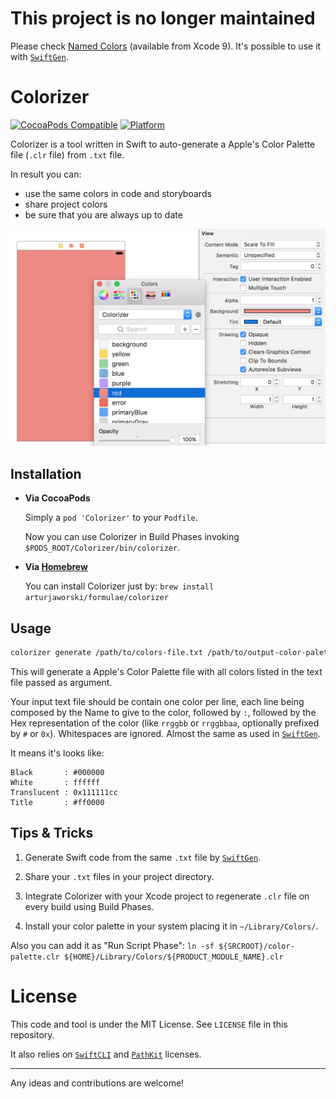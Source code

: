 # This project is no longer maintained

Please check [Named Colors](https://blog.zeplin.io/asset-catalog-colors-on-xcode-9-c4fdccc0381a) (available from Xcode 9). It's possible to use it with [`SwiftGen`](https://github.com/AliSoftware/SwiftGen/).

# Colorizer

[![CocoaPods Compatible](https://img.shields.io/cocoapods/v/Colorizer.svg)](https://img.shields.io/cocoapods/v/Colorizer.svg)
[![Platform](https://img.shields.io/cocoapods/p/Colorizer.svg?style=flat)](http://cocoadocs.org/docsets/Colorizer)

Colorizer is a tool written in Swift to auto-generate a Apple's Color Palette file (`.clr` file) from `.txt` file.

In result you can:
* use the same colors in code and storyboards
* share project colors
* be sure that you are always up to date

<img src="Examples/xcode1.png" width="646">

## Installation

* **Via CocoaPods**

  Simply a `pod 'Colorizer'` to your `Podfile`.

  Now you can use Colorizer in Build Phases invoking `$PODS_ROOT/Colorizer/bin/colorizer`.

* **Via [Homebrew](http://brew.sh)**

  You can install Colorizer just by: `brew install arturjaworski/formulae/colorizer`

## Usage

```sh
colorizer generate /path/to/colors-file.txt /path/to/output-color-palette-file.clr
```

This will generate a Apple's Color Palette file with all colors listed in the text file passed as argument.

Your input text file should be contain one color per line, each line being composed by the Name to give to the color, followed by `:`, followed by the Hex representation of the color (like `rrggbb` or `rrggbbaa`, optionally prefixed by `#` or `0x`). Whitespaces are ignored. Almost the same as used in [`SwiftGen`](https://github.com/AliSoftware/SwiftGen/).

It means it's looks like:

```
Black       : #000000
White       : ffffff
Translucent : 0x111111cc
Title       : #ff0000
```

## Tips & Tricks

1. Generate Swift code from the same `.txt` file by [`SwiftGen`](https://github.com/AliSoftware/SwiftGen/).

2. Share your `.txt` files in your project directory.

3. Integrate Colorizer with your Xcode project to regenerate `.clr` file on every build using Build Phases.

4. Install your color palette in your system placing it in `~/Library/Colors/`.

  Also you can add it as "Run Script Phase": `ln -sf ${SRCROOT}/color-palette.clr ${HOME}/Library/Colors/${PRODUCT_MODULE_NAME}.clr`

# License

This code and tool is under the MIT License. See `LICENSE` file in this repository.

It also relies on [`SwiftCLI`](https://github.com/jakeheis/SwiftCLI/blob/master/LICENSE) and [`PathKit`](https://github.com/kylef/PathKit/blob/master/LICENSE) licenses.

---

Any ideas and contributions are welcome!
